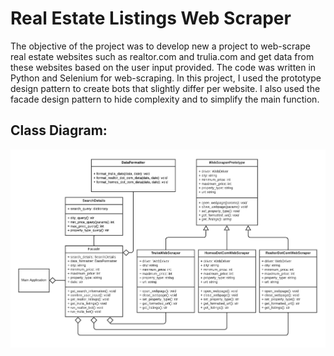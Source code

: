 # Real Estate Listings Web Scraper

The objective of the project was to develop new a project to web-scrape real estate websites such as realtor.com and
trulia.com
and get data from these websites based on the user input provided. The code was written in Python and Selenium for
web-scraping.
In this project, I used the prototype design pattern to create bots that slightly differ per website. I also used the
facade design
pattern to hide complexity and to simplify the main function.

## Class Diagram:
![alt text](UMLDiagram.png)
